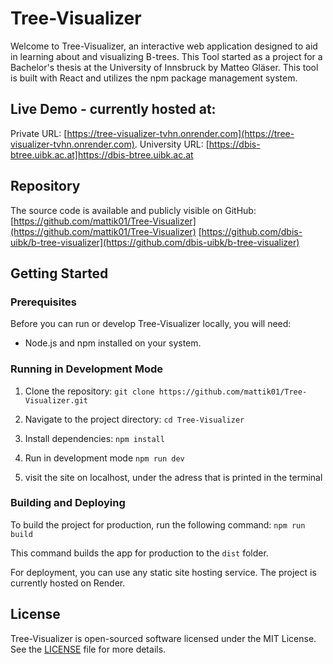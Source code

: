 # Tree-Visualizer

Welcome to Tree-Visualizer, an interactive web application designed to aid in learning about and visualizing B-trees. This Tool started as a project for a Bachelor's thesis at the University of Innsbruck by Matteo Gläser. This tool is built with React and utilizes the npm package management system.

## Live Demo - currently hosted at:

Private URL: [https://tree-visualizer-tvhn.onrender.com](https://tree-visualizer-tvhn.onrender.com).
University URL: [https://dbis-btree.uibk.ac.at]https://dbis-btree.uibk.ac.at

## Repository

The source code is available and publicly visible on GitHub: 
[https://github.com/mattik01/Tree-Visualizer](https://github.com/mattik01/Tree-Visualizer)
[https://github.com/dbis-uibk/b-tree-visualizer](https://github.com/dbis-uibk/b-tree-visualizer)


## Getting Started

### Prerequisites

Before you can run or develop Tree-Visualizer locally, you will need:

- Node.js and npm installed on your system.

### Running in Development Mode

1. Clone the repository:
```git clone https://github.com/mattik01/Tree-Visualizer.git```

2. Navigate to the project directory:
```cd Tree-Visualizer```

3. Install dependencies:
```npm install```

4. Run in development mode 
```npm run dev```

5. visit the site on localhost, under the adress that is printed in the terminal

### Building and Deploying

To build the project for production, run the following command:
```npm run build```


This command builds the app for production to the `dist` folder.

For deployment, you can use any static site hosting service. The project is currently hosted on Render.

## License

Tree-Visualizer is open-sourced software licensed under the MIT License. See the [LICENSE](https://github.com/mattik01/Tree-Visualizer/blob/main/Liscence.md) file for more details.





